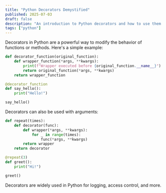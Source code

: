 ```yaml
---
title: "Python Decorators Demystified"
published: 2025-07-03
draft: false
description: "An introduction to Python decorators and how to use them effectively."
tags: ["python"]
---
```


Decorators in Python are a powerful way to modify the behavior of functions or methods. Here's a simple example:

```python
def decorator_function(original_function):
    def wrapper_function(*args, **kwargs):
        print(f"Wrapper executed before {original_function.__name__}")
        return original_function(*args, **kwargs)
    return wrapper_function

@decorator_function
def say_hello():
    print("Hello!")

say_hello()
```

Decorators can also be used with arguments:

```python
def repeat(times):
    def decorator(func):
        def wrapper(*args, **kwargs):
            for _ in range(times):
                func(*args, **kwargs)
        return wrapper
    return decorator

@repeat(3)
def greet():
    print("Hi!")

greet()
```

Decorators are widely used in Python for logging, access control, and more.